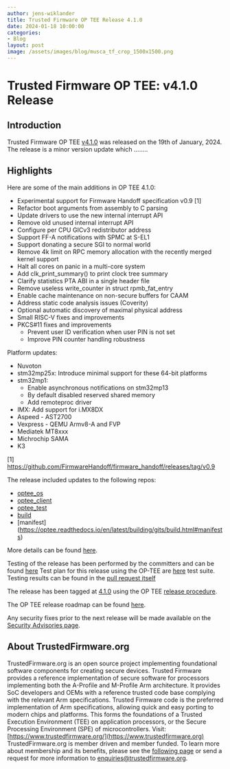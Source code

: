 ```yaml
---
author: jens-wiklander
title: Trusted Firmware OP TEE Release 4.1.0
date: 2024-01-18 10:00:00
categories:
- Blog
layout: post
image: /assets/images/blog/musca_tf_crop_1500x1500.png
---
```


**Trusted Firmware OP TEE: v4.1.0 Release**
=====================================================

Introduction
------------

Trusted Firmware OP TEE [v4.1.0](https://github.com/OP-TEE/optee_os/blob/4.1.0/CHANGELOG.md) was released on the 19th of January, 2024. The release is a minor version update which ……..

Highlights 
----------

Here are some of the main additions in OP TEE 4.1.0: 
- Experimental support for Firmware Handoff specification v0.9 [1]
- Refactor boot arguments from assembly to C parsing
- Update drivers to use the new internal interrupt API
- Remove old unused internal interrupt API
- Configure per CPU GICv3 redistributor address
- Support FF-A notifications with SPMC at S-EL1
- Support donating a secure SGI to normal world
- Remove 4k limit on RPC memory allocation with the recently merged kernel support
- Halt all cores on panic in a multi-core system
- Add clk_print_summary() to print clock tree summary
- Clarify statistics PTA ABI in a single header file
- Remove useless write_counter in struct rpmb_fat_entry
- Enable cache maintenance on non-secure buffers for CAAM
- Address static code analysis issues (Coverity)
- Optional automatic discovery of maximal physical address
- Small RISC-V fixes and improvements
- PKCS#11 fixes and improvements
  - Prevent user ID verification when user PIN is not set
  - Improve PIN counter handling robustness

Platform updates:
- Nuvoton
- stm32mp25x: Introduce minimal support for these 64-bit platforms
- stm32mp1:
  - Enable asynchronous notifications on stm32mp13
  - By default disabled reserved shared memory
  - Add remoteproc driver
- IMX: Add support for i.MX8DX
- Aspeed - AST2700
- Vexpress - QEMU Armv8-A and FVP
- Mediatek MT8xxx
- Michrochip SAMA
- K3

[1] https://github.com/FirmwareHandoff/firmware_handoff/releases/tag/v0.9

The release included updates to the following repos:
- [optee_os](https://optee.readthedocs.io/en/latest/building/gits/optee_os.html#optee-os) 
- [optee_client](https://optee.readthedocs.io/en/latest/building/gits/optee_client.html#optee-client) 
- [optee_test](https://optee.readthedocs.io/en/latest/building/gits/optee_test.html#optee-test) 
- [build](https://optee.readthedocs.io/en/latest/building/gits/build.html#build) 
- [manifest] (https://optee.readthedocs.io/en/latest/building/gits/build.html#manifests)

More details can be found [here](https://github.com/OP-TEE/optee_os/blob/4.1.0/CHANGELOG.md).

Testing of the release has been performed by the committers and can be found [here](https://github.com/OP-TEE/optee_os/commit/2a5b1d1232f582056184367fb58a425ac7478ec6)
Test plan for this release using the OP-TEE are [here](https://optee.readthedocs.io/en/latest/building/gits/optee_test.html) test suite. Testing results can be found in the [pull request itself](https://github.com/OP-TEE/optee_os/pull/6341)

The release has been tagged at [4.1.0](https://github.com/OP-TEE/optee_os/releases/tag/4.1.0) using the OP TEE [release procedure](https://optee.readthedocs.io/en/latest/general/releases.html#release-procedure). 

The OP TEE release roadmap can be found [here](https://optee.readthedocs.io/en/latest/general/releases.html). 

Any security fixes prior to the next release will be made available on the [Security Advisories page](https://github.com/OP-TEE/optee_os/security/advisories?state=published). 

About TrustedFirmware.org
----------
TrustedFirmware.org is an open source project implementing foundational software components for creating secure devices. Trusted Firmware provides a reference implementation of secure software for processors implementing both the A-Profile and M-Profile Arm architecture. It provides SoC developers and OEMs with a reference trusted code base complying with the relevant Arm specifications. Trusted Firmware code is the preferred implementation of Arm specifications, allowing quick and easy porting to modern chips and platforms. This forms the foundations of a Trusted Execution Environment (TEE) on application processors, or the Secure Processing Environment (SPE) of microcontrollers. Visit:[https://www.trustedfirmware.org/](https://www.trustedfirmware.org)
TrustedFirmware.org is member driven and member funded. To learn more about membership and its benefits, please see the [following page](https://www.trustedfirmware.org/about) or send a request for more information to enquiries@trustedfirmware.org.
